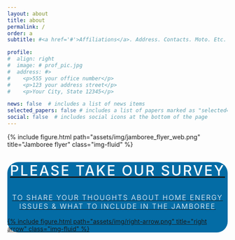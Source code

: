 ```yaml
---
layout: about
title: about
permalink: /
order: a
subtitle: #<a href='#'>Affiliations</a>. Address. Contacts. Moto. Etc.

profile:
#  align: right
#  image: # prof_pic.jpg
#  address: #>
#    <p>555 your office number</p>
#    <p>123 your address street</p>
#    <p>Your City, State 12345</p>

news: false  # includes a list of news items
selected_papers: false # includes a list of papers marked as "selected={true}"
social: false  # includes social icons at the bottom of the page
---
```


<div class="row justify-content-sm-center">
    <div class="col-sm-2 col-md-0"></div>
    <div class="col-sm-8 col-md-0">
        {% include figure.html path="assets/img/jamboree_flyer_web.png" title="Jamboree flyer" class="img-fluid" %}
    </div>
    <div class="col-sm-2 col-md-0"></div>
</div>

<div class="row justify-content-sm-center">
    <div class="col-sm-2 col-md-0"></div>
    <div class="col-sm-8 col-md-0" style="border-radius: 25px; background: #046ca5">
      <a href="https://forms.gle/MXj4Cdsj8strL2J26">
          <div class="col-0" style="align: center">
              <p style="font-weight: 500;font-size: 2.0rem;color: #FFFFFF; letter-spacing: 3px; text-align: center">PLEASE TAKE OUR SURVEY</p>
              <p style="font-weight: 300;font-size: 1.0rem;color: #FFFFFF; letter-spacing: 2px; text-align: center">TO SHARE YOUR THOUGHTS ABOUT HOME ENERGY ISSUES & WHAT TO INCLUDE IN THE JAMBOREE</p>
              {% include figure.html path="assets/img/right-arrow.png" title="right arrow" class="img-fluid" %}
          </div>
      </a>
    </div>
    <div class="col-sm-2 col-md-0"></div>
</div>

<!-- <span style="font-weight: 300;font-size: 2.0rem">Islesboro Community</span>
<span style="font-weight: 500;font-size: 2.5rem">Energy Jamboree</span> -->

<!-- Write your biography here. Tell the world about yourself. Link to your favorite [subreddit](http://reddit.com). You can put a picture in, too. The code is already in, just name your picture `prof_pic.jpg` and put it in the `img/` folder.

Put your address / P.O. box / other info right below your picture. You can also disable any these elements by editing `profile` property of the YAML header of your `_pages/about.md`. Edit `_bibliography/papers.bib` and Jekyll will render your [publications page](/al-folio/publications/) automatically.

Link to your social media connections, too. This theme is set up to use [Font Awesome icons](http://fortawesome.github.io/Font-Awesome/) and [Academicons](https://jpswalsh.github.io/academicons/), like the ones below. Add your Facebook, Twitter, LinkedIn, Google Scholar, or just disable all of them. -->
